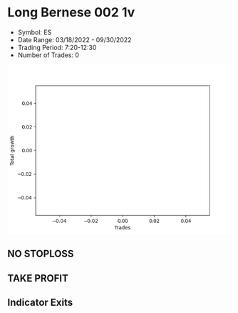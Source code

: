 # Long Bernese 002 1v 
- Symbol: ES
- Date Range: 03/18/2022 - 09/30/2022
- Trading Period: 7:20-12:30
- Number of Trades: 0

![Plot](LongBernese0021vES.png)
## NO STOPLOSS










## TAKE PROFIT






## Indicator Exits
